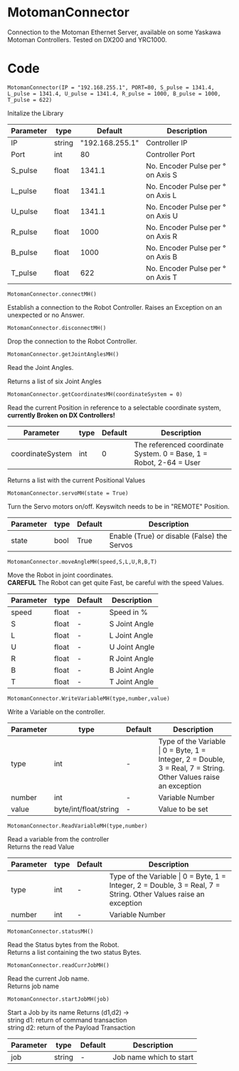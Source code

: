 # MotomanConnector
Connection to the Motoman Ethernet Server, available on some Yaskawa Motoman Controllers. Tested on DX200 and YRC1000.


# Code

    MotomanConnector(IP = "192.168.255.1", PORT=80, S_pulse = 1341.4, L_pulse = 1341.4, U_pulse = 1341.4, R_pulse = 1000, B_pulse = 1000, T_pulse = 622)

Initalize the Library

| Parameter | type   | Default         | Description                       |
|-----------|--------|-----------------|-----------------------------------|
| IP        | string | "192.168.255.1" | Controller IP                     |
| Port      | int    | 80              | Controller Port                   |
| S_pulse   | float  | 1341.1          | No. Encoder Pulse per ° on Axis S |
| L_pulse   | float  | 1341.1          | No. Encoder Pulse per ° on Axis L |
| U_pulse   | float  | 1341.1          | No. Encoder Pulse per ° on Axis U |
| R_pulse   | float  | 1000            | No. Encoder Pulse per ° on Axis R |
| B_pulse   | float  | 1000            | No. Encoder Pulse per ° on Axis B |
| T_pulse   | float  | 622             | No. Encoder Pulse per ° on Axis T |

    MotomanConnector.connectMH()

Establish a connection to the Robot Controller.
Raises an Exception on an unexpected or no Answer.

    MotomanConnector.disconnectMH()

Drop the connection to the Robot Controller.

    MotomanConnector.getJointAnglesMH()

Read the Joint Angles.

Returns a list of six Joint Angles

    MotomanConnector.getCoordinatesMH(coordinateSystem = 0)

Read the current Position in reference to a selectable coordinate system, **currently Broken on DX Controllers!**

| Parameter        | type | Default | Description                                                        |
|------------------|------|---------|--------------------------------------------------------------------|
| coordinateSystem | int  | 0       | The referenced coordinate System. 0 = Base, 1 = Robot, 2-64 = User |

Returns a list with the current Positional Values

    MotomanConnector.servoMH(state = True)

Turn the Servo motors on/off. Keyswitch needs to be in "REMOTE" Position.

| Parameter | type | Default | Description                                 |
|-----------|------|---------|---------------------------------------------|
| state     | bool | True    | Enable (True) or disable (False) the Servos |

    MotomanConnector.moveAngleMH(speed,S,L,U,R,B,T)

Move the Robot in joint coordinates.  
**CAREFUL** The Robot can get quite Fast, be careful with the speed Values.

| Parameter | type  | Default | Description   |
|-----------|-------|---------|---------------|
| speed     | float | -       | Speed in %    |
| S         | float | -       | S Joint Angle |
| L         | float | -       | L Joint Angle |
| U         | float | -       | U Joint Angle |
| R         | float | -       | R Joint Angle |
| B         | float | -       | B Joint Angle |
| T         | float | -       | T Joint Angle |

    MotomanConnector.WriteVariableMH(type,number,value)

Write a Variable on the controller.

| Parameter | type                  | Default | Description                                                                                                      |
|-----------|-----------------------|---------|------------------------------------------------------------------------------------------------------------------|
| type      | int                   | -       | Type of the Variable \| 0 = Byte, 1 = Integer, 2 = Double, 3 = Real, 7 = String. Other Values raise an exception |
| number    | int                   | -       | Variable Number                                                                                                  |
| value     | byte/int/float/string | -       | Value to be set                                                                                                  |

    MotomanConnector.ReadVariableMH(type,number)

Read a variable from the controller  
Returns the read Value

| Parameter | type | Default | Description                                                                                                      |
|-----------|------|---------|------------------------------------------------------------------------------------------------------------------|
| type      | int  | -       | Type of the Variable \| 0 = Byte, 1 = Integer, 2 = Double, 3 = Real, 7 = String. Other Values raise an exception |
| number    | int  | -       | Variable Number                                                                                                  |

    MotomanConnector.statusMH()

Read the Status bytes from the Robot.  
Returns a list containing the two status Bytes.

    MotomanConnector.readCurrJobMH()

Read the current Job name.  
Returns job name

    MotomanConnector.startJobMH(job)

Start a Job by its name
Returns (d1,d2) ->  
string d1: return of command transaction  
string d2: return of the Payload Transaction


| Parameter | type   | Default | Description             |
|-----------|--------|---------|-------------------------|
| job       | string | -       | Job name which to start |